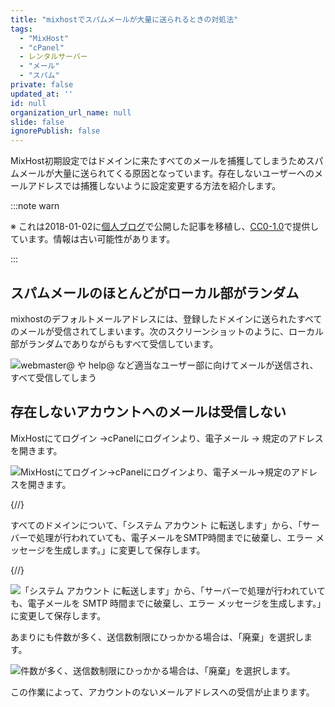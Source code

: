 ```yaml
---
title: "mixhostでスパムメールが大量に送られるときの対処法"
tags:
  - "MixHost"
  - "cPanel"
  - レンタルサーバー
  - "メール"
  - "スパム"
private: false
updated_at: ''
id: null
organization_url_name: null
slide: false
ignorePublish: false
---
```


MixHost初期設定ではドメインに来たすべてのメールを捕獲してしまうためスパムメールが大量に送られてくる原因となっています。存在しないユーザーへのメールアドレスでは捕獲しないように設定変更する方法を紹介します。

:::note warn

※ これは2018-01-02に[個人ブログ](https://bicstone.me)で公開した記事を移植し、[CC0-1.0](https://creativecommons.org/publicdomain/zero/1.0/deed.ja)で提供しています。情報は古い可能性があります。

:::

## スパムメールのほとんどがローカル部がランダム

mixhostのデフォルトメールアドレスには、登録したドメインに送られたすべてのメールが受信されてしまいます。次のスクリーンショットのように、ローカル部がランダムでありながらもすべて受信しています。

![webmaster@ や help@ など適当なユーザー部に向けてメールが送信され、すべて受信してしまう](https://qiita-image-store.s3.ap-northeast-1.amazonaws.com/0/684999/09208432-5c5f-ccf6-a972-60db3753972b.png)

## 存在しないアカウントへのメールは受信しない

MixHostにてログイン →cPanelにログインより、電子メール → 規定のアドレスを開きます。

![MixHostにてログイン→cPanelにログインより、電子メール→規定のアドレスを開きます。](https://qiita-image-store.s3.ap-northeast-1.amazonaws.com/0/684999/941f91db-1007-b3b7-dd11-c2c4889b251e.png)

{/*<!-- textlint-disable ja-technical-writing/max-ten -->*/}

すべてのドメインについて、「システム アカウント に転送します」から、「サーバーで処理が行われていても、電子メールをSMTP時間までに破棄し、エラー メッセージを生成します。」に変更して保存します。

{/*<!-- textlint-enable -->*/}

![「システム アカウント に転送します」から、「サーバーで処理が行われていても、電子メールを SMTP 時間までに破棄し、エラー メッセージを生成します。」に変更して保存します。](https://qiita-image-store.s3.ap-northeast-1.amazonaws.com/0/684999/be27f2b9-8540-b69a-b5b9-60324d35adf4.png)

あまりにも件数が多く、送信数制限にひっかかる場合は、「廃棄」を選択します。

![件数が多く、送信数制限にひっかかる場合は、「廃棄」を選択します。](https://qiita-image-store.s3.ap-northeast-1.amazonaws.com/0/684999/c0872361-677c-4c83-c421-8ff54941e1ad.png)

この作業によって、アカウントのないメールアドレスへの受信が止まります。
